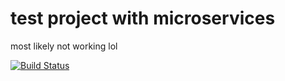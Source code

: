# test project with microservices

most likely not working lol

[![Build Status](https://travis-ci.org/Munsterberg/codeamplify.svg?branch=master)](https://travis-ci.org/Munsterberg/codeamplify)
